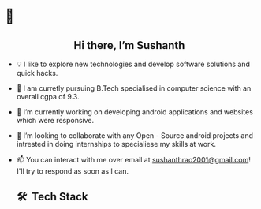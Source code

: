 # 👋 <h2 align="center">Hi there, I’m Sushanth</h2>
- 💡  I like to explore new technologies and develop software solutions and quick hacks.
- 👀 I am curretly pursuing B.Tech specialised in computer science with an overall cgpa of 9.3.
- 🌱 I’m currently working on developing android applications and websites which were responsive.
- 💞️ I’m looking to collaborate with any Open - Source android projects and intrested in doing internships to specialiese my skills at work.
- 📫 You can interact with me over email at sushanthrao2001@gmail.com! I'll try to respond as soon as I can.

  ## 🛠 &nbsp;Tech Stack

<!---
Sushanthrao2001/Sushanthrao2001 is a ✨ special ✨ repository because its `README.md` (this file) appears on your GitHub profile.
You can click the Preview link to take a look at your changes.
--->
